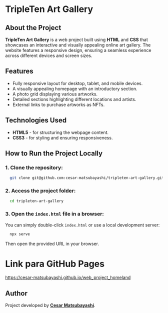 # TripleTen Art Gallery

## About the Project

**TripleTen Art Gallery** is a web project built using **HTML** and **CSS** that showcases an interactive and visually appealing online art gallery. The website features a responsive design, ensuring a seamless experience across different devices and screen sizes.

## Features

- Fully responsive layout for desktop, tablet, and mobile devices.
- A visually appealing homepage with an introductory section.
- A photo grid displaying various artworks.
- Detailed sections highlighting different locations and artists.
- External links to purchase artworks as NFTs.

## Technologies Used

- **HTML5** - for structuring the webpage content.
- **CSS3** - for styling and ensuring responsiveness.

## How to Run the Project Locally

### 1. Clone the repository:

```sh
  git clone git@github.com:cesar-matsubayashi/tripleten-art-gallery.git
```

### 2. Access the project folder:

```sh
  cd tripleten-art-gallery
```

### 3. Open the `index.html` file in a browser:

You can simply double-click `index.html` or use a local development server:

```sh
  npx serve
```

Then open the provided URL in your browser.

# Link para GitHub Pages

https://cesar-matsubayashi.github.io/web_project_homeland

## Author

Project developed by **[Cesar Matsubayashi](https://github.com/cesar-matsubayashi)**.
